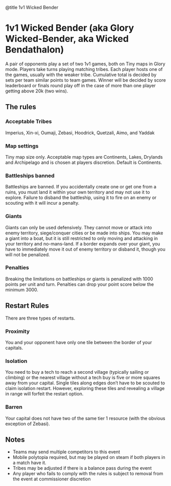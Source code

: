 @title 1v1 Wicked Bender

# 1v1 Wicked Bender (aka Glory Wicked-Bender, aka Wicked Bendathalon)

A pair of opponents play a set of two 1v1 games, both on Tiny maps in Glory mode. Players take turns playing matching tribes. Each player hosts one of the games, usually with the weaker tribe. Cumulative total is decided by sets per team similar points to team games.  Winner will be decided by score leaderboard or finals round play off in the case of more than one player getting above 20k (two wins).

## The rules

### Acceptable Tribes ###
Imperius, Xin-xi, Oumaji, Zebasi, Hoodrick, Quetzali, Aimo, and Yaddak

### Map settings ###
Tiny map size only. Acceptable map types are Continents, Lakes, Drylands and Archipelago and is chosen at players discretion. Default is Continents.

### Battleships banned ###
Battleships are banned. If you accidentally create one or get one from a ruins, you must land it within your own territory and may not use it to explore. Failure to disband the battleship, using it to fire on an enemy or scouting with it will incur a penalty.

### Giants ###
Giants can only be used defensively. They cannot move or attack into enemy territory, siege/conquer cities or be made into ships. You may make a giant into a boat, but it is still restricted to only moving and attacking in your territory and no-mans-land. If a border expands over your giant, you have to immediately move it out of enemy territory or disband it, though you will not be penalized.

### Penalties ### 
Breaking the limitations on battleships or giants is penalized with 1000 points per unit and turn. Penalties can drop your point score below the minimum 3000.

## Restart Rules ##
There are three types of restarts.

### Proximity
You and your opponent have only one tile between the border of your capitals.

### Isolation ### 
You need to buy a tech to reach a second village (typically sailing or climbing) or the nearest village without a tech buy is five or more squares away from your capital. Single tiles along edges don’t have to be scouted to claim isolation restart. However, exploring these tiles and revealing a village in range will forfeit the restart option.

### Barren ### 
Your capital does not have two of the same tier 1 resource (with the obvious exception of Zebasi).

## Notes

- Teams may send multiple competitors to this event
- Mobile polytopia required, but may be played on steam if both players in a match have it.
- Tribes may be adjusted if there is a balance pass during the event
- Any player who fails to comply with the rules is subject to removal from the event at commissioner discretion
